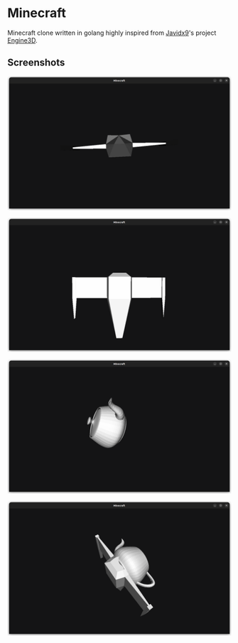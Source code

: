 # Minecraft

Minecraft clone written in golang highly inspired from [Javidx9](https://github.com/OneLoneCoder)'s project [Engine3D](https://github.com/OneLoneCoder/Javidx9/tree/master/ConsoleGameEngine/BiggerProjects/Engine3D).

## Screenshots

![shipFront](screenshots/shipFront.png)

![shipBack](screenshots/shipBack.png)

![teapot](screenshots/teapot.png)

![shipAndTeapot](screenshots/shipAndTeapot.png)